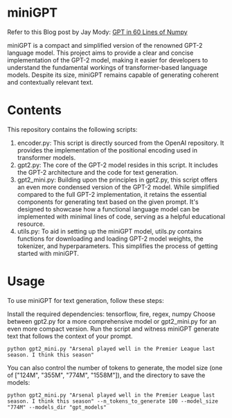 # miniGPT

Refer to this Blog post by Jay Mody: [GPT in 60 Lines of Numpy](https://jaykmody.com/blog/gpt-from-scratch/)

miniGPT is a compact and simplified version of the renowned GPT-2 language model. 
This project aims to provide a clear and concise implementation of the GPT-2 model, making it easier for developers 
to understand the fundamental workings of transformer-based language models. Despite its size, miniGPT remains capable 
of generating coherent and contextually relevant text.

# Contents

This repository contains the following scripts:

1. encoder.py: This script is directly sourced from the OpenAI repository. It provides the implementation of the positional encoding used in transformer models.
2. gpt2.py: The core of the GPT-2 model resides in this script. It includes the GPT-2 architecture and the code for text generation. 
3. gpt2_mini.py: Building upon the principles in gpt2.py, this script offers an even more condensed version of the GPT-2 model. While simplified compared to the full GPT-2 implementation, it retains the essential components for generating text based on the given prompt. It's designed to showcase how a functional language model can be implemented with minimal lines of code, serving as a helpful educational resource.
4. utils.py: To aid in setting up the miniGPT model, utils.py contains functions for downloading and loading GPT-2 model weights, the tokenizer, and hyperparameters. This simplifies the process of getting started with miniGPT.

# Usage

To use miniGPT for text generation, follow these steps:

Install the required dependencies: tensorflow, fire, regex, numpy
Choose between gpt2.py for a more comprehensive model or gpt2_mini.py for an even more compact version.
Run the script and witness miniGPT generate text that follows the context of your prompt.

```python gpt2_mini.py "Arsenal played well in the Premier League last season. I think this season"```

You can also control the number of tokens to generate, the model size (one of ["124M", "355M", "774M", "1558M"]), and the directory to save the models:

```python gpt2_mini.py "Arsenal played well in the Premier League last season. I think this season" --n_tokens_to_generate 100 --model_size "774M" --models_dir "gpt_models"```
